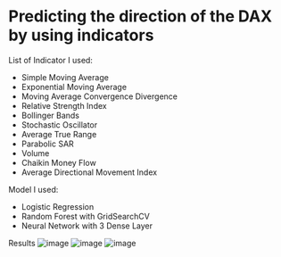 # Predicting the direction of the DAX by using indicators

List of Indicator I used:
- Simple Moving Average
- Exponential Moving Average
- Moving Average Convergence Divergence
- Relative Strength Index
- Bollinger Bands
- Stochastic Oscillator
- Average True Range
- Parabolic SAR
- Volume
- Chaikin Money Flow
- Average Directional Movement Index

Model I used:
- Logistic Regression
- Random Forest with GridSearchCV
- Neural Network with 3 Dense Layer

Results
![image](https://github.com/PatrickSchuetten/final_project/blob/master/plots/readme/Logistic%20regression.png)
![image](https://github.com/PatrickSchuetten/final_project/blob/master/plots/readme/Random%20Forest.png)
![image](https://github.com/PatrickSchuetten/final_project/blob/master/plots/readme/Screenshot%202024-01-31%20231925.png)